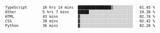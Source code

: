 <!--START_SECTION:waka-->

```txt
TypeScript       16 hrs 14 mins  ███████████████▒░░░░░░░░░   61.45 %
Other            5 hrs 7 mins    █████░░░░░░░░░░░░░░░░░░░░   19.38 %
HTML             43 mins         ▓░░░░░░░░░░░░░░░░░░░░░░░░   02.74 %
CSS              38 mins         ▓░░░░░░░░░░░░░░░░░░░░░░░░   02.42 %
Python           36 mins         ▓░░░░░░░░░░░░░░░░░░░░░░░░   02.28 %
```

<!--END_SECTION:waka-->